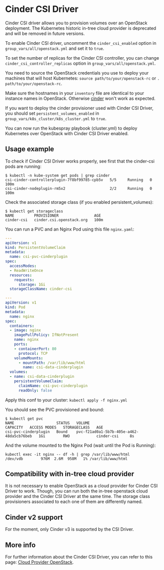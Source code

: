 # Cinder CSI Driver

Cinder CSI driver allows you to provision volumes over an OpenStack deployment. The Kubernetes historic in-tree cloud provider is deprecated and will be removed in future versions.

To enable Cinder CSI driver, uncomment the `cinder_csi_enabled` option in `group_vars/all/openstack.yml` and set it to `true`.

To set the number of replicas for the Cinder CSI controller, you can change `cinder_csi_controller_replicas` option in `group_vars/all/openstack.yml`.

You need to source the OpenStack credentials you use to deploy your machines that will host Kubernetes: `source path/to/your/openstack-rc` or `. path/to/your/openstack-rc`.

Make sure the hostnames in your `inventory` file are identical to your instance names in OpenStack. Otherwise [cinder](https://docs.openstack.org/cinder/latest/) won't work as expected.

If you want to deploy the cinder provisioner used with Cinder CSI Driver, you should set `persistent_volumes_enabled` in `group_vars/k8s_cluster/k8s_cluster.yml` to `true`.

You can now run the kubespray playbook (cluster.yml) to deploy Kubernetes over OpenStack with Cinder CSI Driver enabled.

## Usage example

To check if Cinder CSI Driver works properly, see first that the cinder-csi pods are running:

```ShellSession
$ kubectl -n kube-system get pods | grep cinder
csi-cinder-controllerplugin-7f8bf99785-cpb5v   5/5     Running   0          100m
csi-cinder-nodeplugin-rm5x2                    2/2     Running   0          100m
```

Check the associated storage class (if you enabled persistent_volumes):

```ShellSession
$ kubectl get storageclass
NAME         PROVISIONER                AGE
cinder-csi   cinder.csi.openstack.org   100m
```

You can run a PVC and an Nginx Pod using this file `nginx.yaml`:

```yml
---
apiVersion: v1
kind: PersistentVolumeClaim
metadata:
  name: csi-pvc-cinderplugin
spec:
  accessModes:
  - ReadWriteOnce
  resources:
    requests:
      storage: 1Gi
  storageClassName: cinder-csi

---
apiVersion: v1
kind: Pod
metadata:
  name: nginx
spec:
  containers:
  - image: nginx
    imagePullPolicy: IfNotPresent
    name: nginx
    ports:
    - containerPort: 80
      protocol: TCP
    volumeMounts:
      - mountPath: /var/lib/www/html
        name: csi-data-cinderplugin
  volumes:
  - name: csi-data-cinderplugin
    persistentVolumeClaim:
      claimName: csi-pvc-cinderplugin
      readOnly: false
```

Apply this conf to your cluster: ```kubectl apply -f nginx.yml```

You should see the PVC provisioned and bound:

```ShellSession
$ kubectl get pvc
NAME                   STATUS   VOLUME                                     CAPACITY   ACCESS MODES   STORAGECLASS   AGE
csi-pvc-cinderplugin   Bound    pvc-f21ad0a1-5b7b-405e-a462-48da5cb76beb   1Gi        RWO            cinder-csi     8s
```

And the volume mounted to the Nginx Pod (wait until the Pod is Running):

```ShellSession
kubectl exec -it nginx -- df -h | grep /var/lib/www/html
/dev/vdb        976M  2.6M  958M   1% /var/lib/www/html
```

## Compatibility with in-tree cloud provider

It is not necessary to enable OpenStack as a cloud provider for Cinder CSI Driver to work.
Though, you can run both the in-tree openstack cloud provider and the Cinder CSI Driver at the same time. The storage class provisioners associated to each one of them are differently named.

## Cinder v2 support

For the moment, only Cinder v3 is supported by the CSI Driver.

## More info

For further information about the Cinder CSI Driver, you can refer to this page: [Cloud Provider OpenStack](https://github.com/kubernetes/cloud-provider-openstack/blob/master/docs/cinder-csi-plugin/using-cinder-csi-plugin.md).
